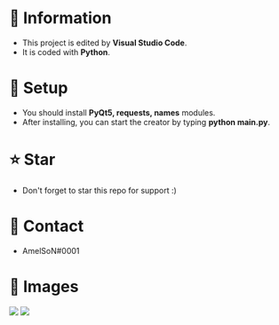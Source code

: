 # 📜 Information
- This project is edited by **Visual Studio Code**.
- It is coded with **Python**.


# 🔎 Setup

- You should install **PyQt5, requests, names** modules.
- After installing, you can start the creator by typing **python main.py**.


# ⭐ Star
 - Don't forget to star this repo for support :)


# 📝 Contact

 - AmelSoN#0001


# 📁 Images

![](https://user-images.githubusercontent.com/107122615/173146389-76d60990-03c4-4e2e-adfc-b60f78d4e785.png)
![](https://media.discordapp.net/attachments/875476166440525852/984918173361008710/unknown.png)
